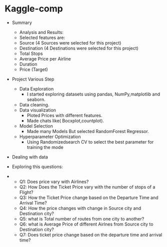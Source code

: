 # Kaggle-comp
- Summary
  - Analysis and Results:
  - Selected features are:
  - Source (4 Sources were selected for this project)
  - Destination (4 Destinations were selected for this project)
  - Total Stops
  - Average Price per Airline
  - Duration
  - Price (Target)

- Project Various Step

  - Data Exploration
    - I started exploring datasets using pandas, NumPy,matplotlib and seaborn.
  - Data cleaning.
  - Data visualization
    - Ploted Prices with different features.
    - Made chats like( Bocxplot,countplot).
  - Model Selection
    - Made many Models But selected RandomForest Regressor.
  - Hyperparameter Optimization
    - Using Randomizedsearch CV to select the best parameter for training the mode

- Dealing with data

- Exploring this questions:
- 
    - Q1: Does price vary with Airlines?
    - Q2: How Does the Ticket Price vary with the number of stops of a Flight?
    - Q3: How the Ticket Price change based on the Departure Time and Arrival Time?
    - Q4: How the price changes with change in Source city and Destination city?
    - Q5: what is Total number of routes from one city to another?
    - Q6: what is Average Price of different Airlnes from Source city to Destination city?
    - Q7: Does ticket price change based on the departure time and arrival time?
